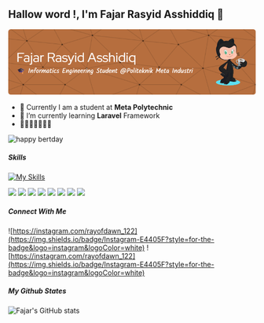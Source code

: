 ## Hallow word !, I'm Fajar Rasyid Asshiddiq 👋

![fajar rasyid](img/github-header-image%20(1).png)

<!--
**fajarRA526/fajarRA526** is a ✨ _special_ ✨ repository because its `README.md` (this file) appears on your GitHub profile.

Here are some ideas to get you started:

- 🔭 I’m currently working on ...
- 🌱 I’m currently learning ...
- 👯 I’m looking to collaborate on ...
- 🤔 I’m looking for help with ...
- 💬 Ask me about ...
- 📫 How to reach me: ...
- 😄 Pronouns: ...
- ⚡ Fun fact: ...
-->
- 🔭 Currently I am a student at **Meta Polytechnic**
- 🌱 I’m currently learning **Laravel** Framework
- 🤗🤗🤗🤗🤗🤗🤗



![happy bertday](img/mario2.gif)

##### Skills 
[![My Skills](https://skillicons.dev/icons?i=html,css,js,php,laravel,postman,mysql,figma&theme=light&perline=3)](https://skillicons.dev)




<img src="https://img.shields.io/badge/HTML5-E34F26?style=for-the-badge&logo=html5&logoColor=white" /> <img src="https://img.shields.io/badge/CSS3-1572B6?style=for-the-badge&logo=css3&logoColor=white" /> <img src="https://img.shields.io/badge/C%2B%2B-00599C?style=for-the-badge&logo=c%2B%2B&logoColor=white" /> 
<img src="https://img.shields.io/badge/Codeigniter-EF4223?style=for-the-badge&logo=codeigniter&logoColor=white" /> <img src="https://img.shields.io/badge/Laravel-FF2D20?style=for-the-badge&logo=laravel&logoColor=white" /> <img src="https://img.shields.io/badge/Bootstrap-563D7C?style=for-the-badge&logo=bootstrap&logoColor=white" />
<img src="https://img.shields.io/badge/Tailwind_CSS-38B2AC?style=for-the-badge&logo=tailwind-css&logoColor=white" /> <img src="https://img.shields.io/badge/MySQL-005C84?style=for-the-badge&logo=mysql&logoColor=white" />


##### Connect With Me
![https://instagram.com/rayofdawn_122](https://img.shields.io/badge/Instagram-E4405F?style=for-the-badge&logo=instagram&logoColor=white) ![https://instagram.com/rayofdawn_122](https://img.shields.io/badge/Instagram-E4405F?style=for-the-badge&logo=instagram&logoColor=white)

##### My Github States
![Fajar's GitHub stats](https://github-readme-stats.vercel.app/api?username=fajarRA526&show_icons=true&theme=shadow_blue)


